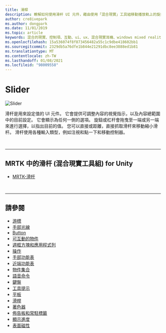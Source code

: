 ```yaml
---
title: 滑桿
description: 瞭解如何使用滑杆 UI 元件，藉由使用「混合現實」工具組移動播放軌上的旋鈕或杠杆來設定值。
author: cre8ivepark
ms.author: dongpark
ms.date: 11/01/2019
ms.topic: article
keywords: 混合的現實、控制項、互動、ui、ux、混合現實耳機、windows mixed reality 耳機、虛擬實境耳機、HoloLens、滑杆、MRTK、混合現實工具組
ms.openlocfilehash: 15a536074f8f873456482a55c1c9dbe418602bb1
ms.sourcegitcommit: 2329db5a76dfe1b844e21291dbc8ee3888ed1b81
ms.translationtype: MT
ms.contentlocale: zh-TW
ms.lasthandoff: 01/08/2021
ms.locfileid: "98009558"
---
```

# <a name="slider"></a>Slider

![Slider](images/UX_Hero_Slider.jpg)

滑杆是用來設定值的 UI 元件。 它會提供可調整內容的視覺指示，以及內容總範圍中的目前設定。 它會顯示為任何一側的選項。 旋鈕或杠杆會拖曳至一端或另一端來進行選擇，以指出目前的值。 您可以直接或距離，直接抓取滑杆來移動縮小滑杆。 滑杆使用各種輸入類型，例如注視和點一下和移動控制器。

<br>

---

## <a name="slider-in-mrtk-mixed-reality-toolkit-for-unity"></a>MRTK 中的滑杆 (混合現實工具組) for Unity

* [MRTK-滑杆](https://microsoft.github.io/MixedRealityToolkit-Unity/Documentation/README_Sliders.html)

<br>

---

## <a name="see-also"></a>請參閱

* [游標](cursors.md)
* [手部光線](point-and-commit.md)
* [Button](button.md)
* [可互動的物件](interactable-object.md)
* [週框方塊和應用程式列](app-bar-and-bounding-box.md)
* [操作](direct-manipulation.md)
* [手部功能表](hand-menu.md)
* [近端功能表](near-menu.md)
* [物件集合](object-collection.md)
* [語音命令](voice-input.md)
* [鍵盤](keyboard.md)
* [工具提示](tooltip.md)
* [平板](slate.md)
* [滑桿](slider.md)
* [著色器](shader.md)
* [佈告板和常駐標籤](billboarding-and-tag-along.md)
* [顯示進度](progress.md)
* [表面磁性](surface-magnetism.md)
